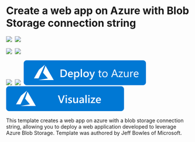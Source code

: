 # Create a web app on Azure with Blob Storage connection string 

<IMG SRC="https://azurequickstartsservice.blob.core.windows.net/badges/201-web-app-blob-connection/PublicLastTestDate.svg" />&nbsp;
<IMG SRC="https://azurequickstartsservice.blob.core.windows.net/badges/201-web-app-blob-connection/PublicDeployment.svg" />&nbsp;

<IMG SRC="https://azurequickstartsservice.blob.core.windows.net/badges/201-web-app-blob-connection/FairfaxLastTestDate.svg" />&nbsp;
<IMG SRC="https://azurequickstartsservice.blob.core.windows.net/badges/201-web-app-blob-connection/FairfaxDeployment.svg" />&nbsp;

<IMG SRC="https://azurequickstartsservice.blob.core.windows.net/badges/201-web-app-blob-connection/BestPracticeResult.svg" />&nbsp;
<IMG SRC="https://azurequickstartsservice.blob.core.windows.net/badges/201-web-app-blob-connection/CredScanResult.svg" />&nbsp;
<a href="https://portal.azure.com/#create/Microsoft.Template/uri/https%3A%2F%2Fraw.githubusercontent.com%2FAzure%2Fazure-quickstart-templates%2Fmaster%2F201-web-app-blob-connection%2Fazuredeploy.json" target="_blank">
    <img src="https://raw.githubusercontent.com/Azure/azure-quickstart-templates/master/1-CONTRIBUTION-GUIDE/images/deploytoazure.svg?sanitize=true"/>
</a>
<a href="http://armviz.io/#/?load=https%3A%2F%2Fraw.githubusercontent.com%2FAzure%2Fazure-quickstart-templates%2Fmaster%2F201-web-app-blob-connection%2Fazuredeploy.json" target="_blank">
    <img src="https://raw.githubusercontent.com/Azure/azure-quickstart-templates/master/1-CONTRIBUTION-GUIDE/images/visualizebutton.svg?sanitize=true"/>
</a>

This template creates a web app on azure with a blob storage connection string, allowing you to deploy a web application developed to leverage Azure Blob Storage. Template was authored by Jeff Bowles of Microsoft. 

